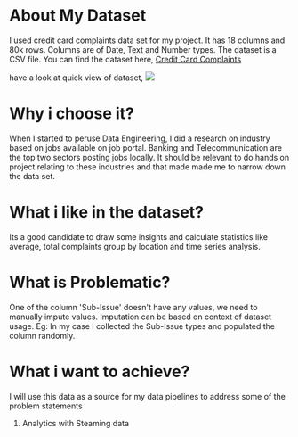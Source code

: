 # About My Dataset
I used credit card complaints data set for my project. It has 18 columns and 80k rows. Columns are of Date, Text and Number types.  The dataset is a CSV file. 
You can find the dataset here, [Credit Card Complaints]( https://data.world/dataquest/bank-and-credit-card-complaints)

have a look at quick view of dataset,
![](https://github.com/vijaykothareddy/Data-Engineering/blob/master/Images/data_view.PNG)
# Why i choose it?
When I started to peruse Data Engineering, I did a research on industry based on jobs available on job portal.  Banking and Telecommunication are the top two sectors posting jobs locally.  It should be relevant to do hands on project relating to these industries and that made made me to narrow down the data set.
# What i like in the dataset?
Its a good candidate to draw some insights and calculate statistics like average, total complaints group by location and time series analysis.
# What is Problematic?
One of the column 'Sub-Issue' doesn't have any values, we need to manually impute values.  Imputation can be based on context of dataset usage.
Eg: In my case I collected the Sub-Issue types and populated the column randomly.
# What i want to achieve?
I will use this data as a source for my data pipelines to address some of the problem statements
1. Analytics with Steaming data 
